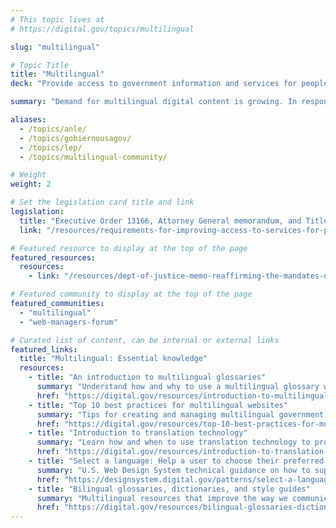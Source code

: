 ```yaml
---
# This topic lives at
# https://digital.gov/topics/multilingual

slug: "multilingual"

# Topic Title
title: "Multilingual"
deck: "Provide access to government information and services for people with limited English proficiency."

summary: "Demand for multilingual digital content is growing. In response to this demand, federal agencies are publishing more digital content in multiple languages. Expanding digital content in languages other than English is essential to building public trust, effectively serving communities, and ensuring government content is accessible for all."

aliases:
  - /topics/anle/
  - /topics/gobiernousagov/
  - /topics/lep/
  - /topics/multilingual-community/

# Weight
weight: 2

# Set the legislation card title and link
legislation:
  title: "Executive Order 13166, Attorney General memorandum, and Title VI of the Civil Rights Act"
  link: "/resources/requirements-for-improving-access-to-services-for-people-with-limited-english-proficiency-lep/"

# Featured resource to display at the top of the page
featured_resources:
  resources:
    - link: "/resources/dept-of-justice-memo-reaffirming-the-mandates-of-eo-13166/"

# Featured community to display at the top of the page
featured_communities:
  - "multilingual"
  - "web-managers-forum"

# Curated list of content, can be internal or external links
featured_links:
  title: "Multilingual: Essential knowledge"
  resources:
    - title: "An introduction to multilingual glossaries"
      summary: "Understand how and why to use a multilingual glossary when translating content."
      href: "https://digital.gov/resources/introduction-to-multilingual-glossaries/"
    - title: "Top 10 best practices for multilingual websites"
      summary: "Tips for creating and managing multilingual government websites."
      href: "https://digital.gov/resources/top-10-best-practices-for-multilingual-websites/"
    - title: "Introduction to translation technology"
      summary: "Learn how and when to use translation technology to provide meaningful access for people with limited English proficiency."
      href: "https://digital.gov/resources/introduction-to-translation-technology"
    - title: "Select a language: Help a user to choose their preferred language"
      summary: "U.S. Web Design System technical guidance on how to support users in their language of choice."
      href: "https://designsystem.digital.gov/patterns/select-a-language/"
    - title: "Bilingual glossaries, dictionaries, and style guides"
      summary: "Multilingual resources that improve the way we communicate with people in languages other than English."
      href: "https://digital.gov/resources/bilingual-glossaries-dictionaries-style-guides"
---
```

